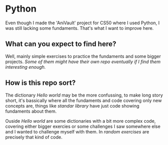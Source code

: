 # Python
Even though I made the 'AniVault' project for CS50 where I used Python, I was still lacking some fundaments. That's what I want to improve here.

## What can you expect to find here?

Well, mainly simple exercises to practice the fundaments and some bigger projects. *Some of them might have their own repo eventually if I find them interesting enough.*

## How is this repo sort?

The dictionary *Hello world* may be the more confussing, to make long story short, it's bassically where all the fundaments and code covering only new concepts are, things like *standar library* have just code showing fundaments about them. 

Ouside *Hello world* are some dictionaries with a bit more complex code, covering either bigger exercies or some challenges I saw somewhere else and I wanted to challenge myself with them. 
In *random exercises* are precisely that kind of code.
